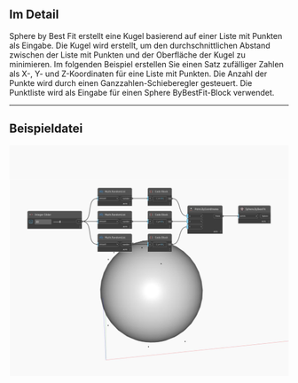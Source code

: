 ## Im Detail
Sphere by Best Fit erstellt eine Kugel basierend auf einer Liste mit Punkten als Eingabe. Die Kugel wird erstellt, um den durchschnittlichen Abstand zwischen der Liste mit Punkten und der Oberfläche der Kugel zu minimieren. Im folgenden Beispiel erstellen Sie einen Satz zufälliger Zahlen als X-, Y- und Z-Koordinaten für eine Liste mit Punkten. Die Anzahl der Punkte wird durch einen Ganzzahlen-Schieberegler gesteuert. Die Punktliste wird als Eingabe für einen Sphere ByBestFit-Block verwendet.
___
## Beispieldatei

![ByBestFit](./Autodesk.DesignScript.Geometry.Sphere.ByBestFit_img.jpg)

